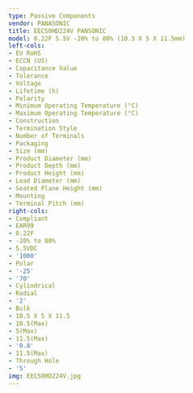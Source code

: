 ```yaml
---
type: Passive Components
vendor: PANASONIC
title: EECS0HD224V PANSONIC
model: 0.22F 5.5V -20% to 80% (10.5 X 5 X 11.5mm)
left-cols:
- EU RoHS
- ECCN (US)
- Capacitance Value
- Tolerance
- Voltage
- Lifetime (h)
- Polarity
- Minimum Operating Temperature (°C)
- Maximum Operating Temperature (°C)
- Construction
- Termination Style
- Number of Terminals
- Packaging
- Size (mm)
- Product Diameter (mm)
- Product Depth (mm)
- Product Height (mm)
- Lead Diameter (mm)
- Seated Plane Height (mm)
- Mounting
- Terminal Pitch (mm)
right-cols:
- Compliant
- EAR99
- 0.22F
- -20% to 80%
- 5.5VDC
- '1000'
- Polar
- '-25'
- '70'
- Cylindrical
- Radial
- '2'
- Bulk
- 10.5 X 5 X 11.5
- 10.5(Max)
- 5(Max)
- 11.5(Max)
- '0.8'
- 11.5(Max)
- Through Hole
- '5'
img: EECS0HD224V.jpg
---
```

